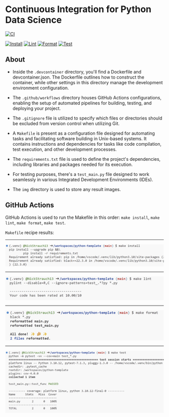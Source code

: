 # Continuous Integration for Python Data Science
[![CI](https://github.com/NickStrauch13/ci-python-data-science/actions/workflows/python-ci.yml/badge.svg)](https://github.com/NickStrauch13/ci-python-data-science/actions/workflows/python-ci.yml)

[![Install](https://github.com/NickStrauch13/ci-python-data-science/actions/workflows/install.yml/badge.svg)](https://github.com/NickStrauch13/ci-python-data-science/actions/workflows/install.yml)
[![Lint](https://github.com/NickStrauch13/ci-python-data-science/actions/workflows/lint.yml/badge.svg)](https://github.com/NickStrauch13/ci-python-data-science/actions/workflows/lint.yml)
[![Format](https://github.com/NickStrauch13/ci-python-data-science/actions/workflows/format.yml/badge.svg)](https://github.com/NickStrauch13/ci-python-data-science/actions/workflows/format.yml)
[![Test](https://github.com/NickStrauch13/ci-python-data-science/actions/workflows/test.yml/badge.svg)](https://github.com/NickStrauch13/ci-python-data-science/actions/workflows/test.yml)

## About
- Inside the ``.devcontainer`` directory, you'll find a Dockerfile and devcontainer.json. The Dockerfile outlines how to construct the container, while other settings in this directory manage the development environment configuration.

- The ``.github/workflows`` directory houses GitHub Actions configurations, enabling the setup of automated pipelines for building, testing, and deploying your project.

- The ``.gitignore`` file is utilized to specify which files or directories should be excluded from version control when utilizing Git.

- A ``Makefile`` is present as a configuration file designed for automating tasks and facilitating software building in Unix-based systems. It contains instructions and dependencies for tasks like code compilation, test execution, and other development processes.

- The ``requirements.txt`` file is used to define the project's dependencies, including libraries and packages needed for its execution.

- For testing purposes, there's a ``test_main.py`` file designed to work seamlessly in various Integrated Development Environments (IDEs).

- The ``img`` directory is used to store any result images.

## GitHub Actions
GitHub Actions is used to run the Makefile in this order: `make install`, `make lint`, `make format`, `make test`.

``Makefile`` recipe results:
***
![Alt text](img/install_result.png)
***
![Alt text](img/lint_result.png)
***
![Alt text](img/format_result.png)
***
![Alt text](img/test_result.png)
